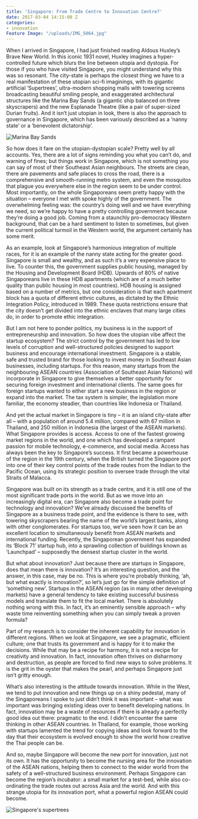 ```yaml
---
title: 'Singapore: From Trade Centre to Innovation Centre?'
date: 2017-03-04 14:15:00 Z
categories:
- innovation
Feature Image: "/uploads/IMG_5064.jpg"
---
```


When I arrived in Singapore, I had just finished reading Aldous Huxley’s Brave New World. In this iconic 1931 novel, Huxley imagines a hyper-controlled future which blurs the line between utopia and dystopia. For those if you who have visited Singapore, you might understand why this was so resonant. The city-state is perhaps the closest thing we have to a real manifestation of these utopian sci-fi imaginings, with its gigantic artificial ‘Supertrees’, ultra-modern shopping malls with towering screens broadcasting beautiful smiling people, and exaggerated architectural structures like the Marina Bay Sands (a gigantic ship balanced on three skyscrapers) and the new Esplanade Theatre (like a pair of super-sized Durian fruits). And it isn’t just utopian in look, there is also the approach to governance in Singapore, which has been variously described as a ‘nanny state’ or a ‘benevolent dictatorship’. 

![Marina Bay Sands](/uploads/IMG_5106.jpg)

So how does it fare on the utopian-dystopian scale? Pretty well by all accounts. Yes, there are a lot of signs reminding you what you can’t do, and warning of fines; but things work in Singapore, which is not something you can say of most of their Southeast Asian neighbours. The streets are clean, there are pavements and safe places to cross the road, there is a comprehensive and smooth-running metro system, and even the mosquitos that plague you everywhere else in the region seem to be under control. Most importantly, on the whole Singaporeans seem pretty happy with the situation – everyone I met with spoke highly of the government. The overwhelming feeling was: the country’s doing well and we have everything we need, so we’re happy to have a pretty controlling government because they’re doing a good job. Coming from a staunchly pro-democracy Western background, that can be a hard sentiment to listen to sometimes, but given the current political turmoil in the Western world, the argument certainly has some merit. 

As an example, look at Singapore’s harmonious integration of multiple races, for it is an example of the nanny state acting for the greater good. Singapore is small and wealthy, and as such it’s a very expensive place to live. To counter this, the government supplies public housing, managed by the Housing and Development Board (HDB). Upwards of 80% of native Singaporeans live in these HDB apartments (which are of a much better quality than public housing in most countries). HDB housing is assigned based on a number of metrics, but one consideration is that each apartment block has a quota of different ethnic cultures, as dictated by the Ethnic Integration Policy, introduced in 1989. These quota restrictions ensure that the city doesn’t get divided into the ethnic enclaves that many large cities do, in order to promote ethic integration. 

But I am not here to ponder politics, my business is in the support of entrepreneurship and innovation. So how does the utopian vibe affect the startup ecosystem? The strict control by the government has led to low levels of corruption and well-structured policies designed to support business and encourage international investment. Singapore is a stable, safe and trusted brand for those looking to invest money in Southeast Asian businesses, including startups. For this reason, many startups from the neighbouring ASEAN countries (Association of Southeast Asian Nations) will incorporate in Singapore to give themselves a better opportunity for securing foreign investment and international clients. The same goes for foreign startups wanted to either start a new business in the region or expand into the market. The tax system is simpler, the legislation more familiar, the economy steadier, than countries like Indonesia or Thailand. 

And yet the actual market in Singapore is tiny – it is an island city-state after all – with a population of around 5.4 million, compared with 67 million in Thailand, and 250 million in Indonesia (the largest of the ASEAN markets). What Singapore provides is access. Access to one of the fastest growing market regions in the world, and one which has developed a rampant passion for mobile technology, e-commerce, and social media. Access has always been the key to Singapore’s success. It first became a powerhouse of the region in the 19th century, when the British turned the Singapore port into one of their key control points of the trade routes from the Indian to the Pacific Ocean, using its strategic position to oversee trade through the vital Straits of Malacca. 

Singapore was built on its strength as a trade centre, and it is still one of the most significant trade ports in the world. But as we move into an increasingly digital era, can Singapore also become a trade point for technology and innovation? We’ve already discussed the benefits of Singapore as a business trade point, and the evidence is there to see, with towering skyscrapers bearing the name of the world’s largest banks, along with other conglomerates. For startups too, we’ve seen how it can be an excellent location to simultaneously benefit from ASEAN markets and international funding. Recently, the Singaporean government has expanded its ‘Block 71’ startup hub, into a sprawling collection of buildings known as ‘Launchpad’ – supposedly the densest startup cluster in the world. 

But what about innovation? Just because there are startups in Singapore, does that mean there is innovation? It’s an interesting question, and the answer, in this case, may be no. This is where you’re probably thinking, ‘ah, but what exactly is innovation?’, so let’s just go for the simple definition of ‘something new’. Startups in the ASEAN region (as in many other developing markets) have a general tendency to take existing successful business models and translate them to fit the local market. There is absolutely nothing wrong with this. In fact, it’s an eminently sensible approach – why waste time reinventing something when you can simply tweak a proven formula? 

Part of my research is to consider the inherent capability for innovation in different regions. When we look at Singapore, we see a pragmatic, efficient culture; one that trusts its government and is happy for it to make the decisions. While that may be a recipe for harmony, it is not a recipe for creativity and innovation. In fact, innovation often thrives on disharmony and destruction, as people are forced to find new ways to solve problems. It is the grit in the oyster that makes the pearl, and perhaps Singapore just isn’t gritty enough. 

What’s also interesting is the attitude towards innovation. While in the West, we tend to put innovation and new things up on a shiny pedestal, many of the Singaporeans I spoke to just didn’t think it was important – what was important was bringing existing ideas over to benefit developing nations. In fact, innovation may be a waste of resources if there is already a perfectly good idea out there: pragmatic to the end. I didn’t encounter the same thinking in other ASEAN countries. In Thailand, for example, those working with startups lamented the trend for copying ideas and look forward to the day that their ecosystem is evolved enough to show the world how creative the Thai people can be. 

And so, maybe Singapore will become the new port for innovation, just not its own. It has the opportunity to become the nursing area for the innovation of the ASEAN nations, helping them to connect to the wider world from the safety of a well-structured business environment. Perhaps Singapore can become the region’s incubator: a small market for a test-bed, while also co-ordinating the trade routes out across Asia and the world. And with this strange utopia for its innovation port, what a powerful region ASEAN could become. 

![Singapore's supertrees](/uploads/IMG_5084.jpg)